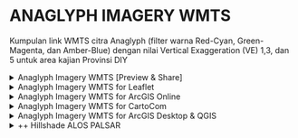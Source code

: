 # ANAGLYPH IMAGERY WMTS
Kumpulan link WMTS citra Anaglyph (filter warna Red-Cyan, Green-Magenta, dan Amber-Blue) dengan nilai Vertical Exaggeration (VE) 1,3, dan 5 untuk area kajian Provinsi DIY

<details>
  <summary>Anaglyph Imagery WMTS [Preview & Share]</summary><p>
  
## LANDSAT8+SRTMv.3
* Red-Cyan
1. VE1 > https://api.mapbox.com/styles/v1/rifkifau/cjdelisps3si22rmuad8lc1zx.html?fresh=true&title=true&access_token=pk.eyJ1Ijoicmlma2lmYXUiLCJhIjoiY2pkY3B4a3poMzYzbjMzcjJremE2bWs1OCJ9.J9sISIYJq9fmTI76aM4gJw#9.4/-7.872884/110.423550/0
1. VE3 > https://api.mapbox.com/styles/v1/rifkifau/cjdelkxj400av2rquff502vit.html?fresh=true&title=true&access_token=pk.eyJ1Ijoicmlma2lmYXUiLCJhIjoiY2pkY3B4a3poMzYzbjMzcjJremE2bWs1OCJ9.J9sISIYJq9fmTI76aM4gJw#9.4/-7.868193/110.477682/0
1. VE5 > https://api.mapbox.com/styles/v1/rifkifau/cjdelndts3hzr2rr2eka5te0f.html?fresh=true&title=true&access_token=pk.eyJ1Ijoicmlma2lmYXUiLCJhIjoiY2pkY3B4a3poMzYzbjMzcjJremE2bWs1OCJ9.J9sISIYJq9fmTI76aM4gJw#9.4/-7.872884/110.423550/0
* Green-Magenta
1. VE1 > https://api.mapbox.com/styles/v1/rifkifau/cjdelvgq80a502rnwew37xo4r.html?fresh=true&title=true&access_token=pk.eyJ1Ijoicmlma2lmYXUiLCJhIjoiY2pkY3B4a3poMzYzbjMzcjJremE2bWs1OCJ9.J9sISIYJq9fmTI76aM4gJw#9.4/-7.872884/110.423550/0
1. VE3 > https://api.mapbox.com/styles/v1/rifkifau/cjdelwy280a8r2smsv5ibdnj6.html?fresh=true&title=true&access_token=pk.eyJ1Ijoicmlma2lmYXUiLCJhIjoiY2pkY3B4a3poMzYzbjMzcjJremE2bWs1OCJ9.J9sISIYJq9fmTI76aM4gJw#9.4/-7.872884/110.423550/0
1. VE5 > https://api.mapbox.com/styles/v1/rifkifau/cjdelyajd0a8e2rpk2agrfdsj.html?fresh=true&title=true&access_token=pk.eyJ1Ijoicmlma2lmYXUiLCJhIjoiY2pkY3B4a3poMzYzbjMzcjJremE2bWs1OCJ9.J9sISIYJq9fmTI76aM4gJw#9.4/-7.872884/110.423550/0
* Amber-Blue
1. VE1 > https://api.mapbox.com/styles/v1/rifkifau/cjdelpcks0a132sqek8nzekae.html?fresh=true&title=true&access_token=pk.eyJ1Ijoicmlma2lmYXUiLCJhIjoiY2pkY3B4a3poMzYzbjMzcjJremE2bWs1OCJ9.J9sISIYJq9fmTI76aM4gJw#9.4/-7.872884/110.423550/0
1. VE3 > https://api.mapbox.com/styles/v1/rifkifau/cjdelqrlc1xqn2rmuiftr631c.html?fresh=true&title=true&access_token=pk.eyJ1Ijoicmlma2lmYXUiLCJhIjoiY2pkY3B4a3poMzYzbjMzcjJremE2bWs1OCJ9.J9sISIYJq9fmTI76aM4gJw#9.3/-7.898727/110.453669/0
1. VE5 > https://api.mapbox.com/styles/v1/rifkifau/cjdelso2o1xsc2rmuiatecpb7.html?fresh=true&title=true&access_token=pk.eyJ1Ijoicmlma2lmYXUiLCJhIjoiY2pkY3B4a3poMzYzbjMzcjJremE2bWs1OCJ9.J9sISIYJq9fmTI76aM4gJw#9.4/-7.872884/110.423550/0

## ASTER1T+ASTER DSM
* Red-Cyan
1. VE1 > https://api.mapbox.com/styles/v1/rifkifau/cjdem0zy60aa32rnwxi6ogkm2.html?fresh=true&title=true&access_token=pk.eyJ1Ijoicmlma2lmYXUiLCJhIjoiY2pkY3B4a3poMzYzbjMzcjJremE2bWs1OCJ9.J9sISIYJq9fmTI76aM4gJw#9.4/-7.872884/110.423550/0
1. VE3 > https://api.mapbox.com/styles/v1/rifkifau/cjdem2alo05zu2rsfcsz26b85.html?fresh=true&title=true&access_token=pk.eyJ1Ijoicmlma2lmYXUiLCJhIjoiY2pkY3B4a3poMzYzbjMzcjJremE2bWs1OCJ9.J9sISIYJq9fmTI76aM4gJw#9.4/-7.872884/110.423550/0
1. VE5 > https://api.mapbox.com/styles/v1/rifkifau/cjdem38ds060p2rsfyp284mgc.html?fresh=true&title=true&access_token=pk.eyJ1Ijoicmlma2lmYXUiLCJhIjoiY2pkY3B4a3poMzYzbjMzcjJremE2bWs1OCJ9.J9sISIYJq9fmTI76aM4gJw#9.4/-7.872884/110.423550/0
* Green-Magenta
1. VE1 > https://api.mapbox.com/styles/v1/rifkifau/cjdem5isl0ag62sqe4yqdkrij.html?fresh=true&title=true&access_token=pk.eyJ1Ijoicmlma2lmYXUiLCJhIjoiY2pkY3B4a3poMzYzbjMzcjJremE2bWs1OCJ9.J9sISIYJq9fmTI76aM4gJw#9.4/-7.872884/110.423550/0
1. VE3 > https://api.mapbox.com/styles/v1/rifkifau/cjdem6jhy4o3v2rml9tw08hgm.html?fresh=true&title=true&access_token=pk.eyJ1Ijoicmlma2lmYXUiLCJhIjoiY2pkY3B4a3poMzYzbjMzcjJremE2bWs1OCJ9.J9sISIYJq9fmTI76aM4gJw#9.4/-7.872884/110.423550/0
1. VE5 > https://api.mapbox.com/styles/v1/rifkifau/cjdem7jkkcstc2sp5icla6bwy.html?fresh=true&title=true&access_token=pk.eyJ1Ijoicmlma2lmYXUiLCJhIjoiY2pkY3B4a3poMzYzbjMzcjJremE2bWs1OCJ9.J9sISIYJq9fmTI76aM4gJw#9.4/-7.872884/110.423550/0
* Amber-Blue
1. VE1 > https://api.mapbox.com/styles/v1/rifkifau/cjdem8vmu0ai32sobsgxiqunz.html?fresh=true&title=true&access_token=pk.eyJ1Ijoicmlma2lmYXUiLCJhIjoiY2pkY3B4a3poMzYzbjMzcjJremE2bWs1OCJ9.J9sISIYJq9fmTI76aM4gJw#9.4/-7.872884/110.423550/0
1. VE3 > https://api.mapbox.com/styles/v1/rifkifau/cjdem9u1qer3q2smnb160anzw.html?fresh=true&title=true&access_token=pk.eyJ1Ijoicmlma2lmYXUiLCJhIjoiY2pkY3B4a3poMzYzbjMzcjJremE2bWs1OCJ9.J9sISIYJq9fmTI76aM4gJw#9.4/-7.872884/110.423550/0
1. VE5 > https://api.mapbox.com/styles/v1/rifkifau/cjdematv8csu32ro3j0cqr8qn.html?fresh=true&title=true&access_token=pk.eyJ1Ijoicmlma2lmYXUiLCJhIjoiY2pkY3B4a3poMzYzbjMzcjJremE2bWs1OCJ9.J9sISIYJq9fmTI76aM4gJw#9.4/-7.872884/110.423550/0

## SENTINEL2A+ALOS PALSAR
* Red-Cyan
1. ==VE1 > https://api.mapbox.com/styles/v1/rifkifau/cjdemnbniep0e2rpnuehekd91.html?fresh=true&title=true&access_token=pk.eyJ1Ijoicmlma2lmYXUiLCJhIjoiY2pkY3B4a3poMzYzbjMzcjJremE2bWs1OCJ9.J9sISIYJq9fmTI76aM4gJw#9.4/-7.872884/110.423550/0
1. VE3 > https://api.mapbox.com/styles/v1/rifkifau/cjdemp0o0epdp2tokvurwwnhv.html?fresh=true&title=true&access_token=pk.eyJ1Ijoicmlma2lmYXUiLCJhIjoiY2pkY3B4a3poMzYzbjMzcjJremE2bWs1OCJ9.J9sISIYJq9fmTI76aM4gJw#9.4/-7.872884/110.423550/0
1. VE5 > https://api.mapbox.com/styles/v1/rifkifau/cjdemrxbdep0n2smd3isz8pwe.html?fresh=true&title=true&access_token=pk.eyJ1Ijoicmlma2lmYXUiLCJhIjoiY2pkY3B4a3poMzYzbjMzcjJremE2bWs1OCJ9.J9sISIYJq9fmTI76aM4gJw#9.4/-7.872884/110.423550/0
* Green-Magenta
1. VE1 > https://api.mapbox.com/styles/v1/rifkifau/cjdemv7wcepeu2rph2icz7ey7.html?fresh=true&title=true&access_token=pk.eyJ1Ijoicmlma2lmYXUiLCJhIjoiY2pkY3B4a3poMzYzbjMzcjJremE2bWs1OCJ9.J9sISIYJq9fmTI76aM4gJw#9.4/-7.872884/110.423550/0
1. VE3 > https://api.mapbox.com/styles/v1/rifkifau/cjdemwke7ep8m2rpnj7u7xhpo.html?fresh=true&title=true&access_token=pk.eyJ1Ijoicmlma2lmYXUiLCJhIjoiY2pkY3B4a3poMzYzbjMzcjJremE2bWs1OCJ9.J9sISIYJq9fmTI76aM4gJw#9.4/-7.872884/110.423550/0
1. VE5 > https://api.mapbox.com/styles/v1/rifkifau/cjdemxx1fcx2t2spd9gzs00ei.html?fresh=true&title=true&access_token=pk.eyJ1Ijoicmlma2lmYXUiLCJhIjoiY2pkY3B4a3poMzYzbjMzcjJremE2bWs1OCJ9.J9sISIYJq9fmTI76aM4gJw#9.4/-7.872884/110.423550/0
* Amber-Blue
1. VE1 > https://api.mapbox.com/styles/v1/rifkifau/cjdf5k3lx56652rmldibip8p0.html?fresh=true&title=true&access_token=pk.eyJ1Ijoicmlma2lmYXUiLCJhIjoiY2pkY3B4a3poMzYzbjMzcjJremE2bWs1OCJ9.J9sISIYJq9fmTI76aM4gJw#9.4/-7.872884/110.423550/0
1. VE3 > https://api.mapbox.com/styles/v1/rifkifau/cjdf5l0w30sjd2smsafqb1vaf.html?fresh=true&title=true&access_token=pk.eyJ1Ijoicmlma2lmYXUiLCJhIjoiY2pkY3B4a3poMzYzbjMzcjJremE2bWs1OCJ9.J9sISIYJq9fmTI76aM4gJw#9.4/-7.872884/110.423550/0
1. VE5 > https://api.mapbox.com/styles/v1/rifkifau/cjdf5lpfj0mdp2spksbvfcfh8.html?fresh=true&title=true&access_token=pk.eyJ1Ijoicmlma2lmYXUiLCJhIjoiY2pkY3B4a3poMzYzbjMzcjJremE2bWs1OCJ9.J9sISIYJq9fmTI76aM4gJw#9.4/-7.872884/110.423550/0
</p></details>

<details>
  <summary>Anaglyph Imagery WMTS for Leaflet</summary><p>
  
## LANDSAT8+SRTMv.3
* Red-Cyan
1. VE1 
``` 
https://api.mapbox.com/styles/v1/rifkifau/cjdelisps3si22rmuad8lc1zx/tiles/256/{z}/{x}/{y}?access_token=pk.eyJ1Ijoicmlma2lmYXUiLCJhIjoiY2pkY3B4a3poMzYzbjMzcjJremE2bWs1OCJ9.J9sISIYJq9fmTI76aM4gJw
```
1. VE3 
``` 
https://api.mapbox.com/styles/v1/rifkifau/cjdelkxj400av2rquff502vit/tiles/256/{z}/{x}/{y}?access_token=pk.eyJ1Ijoicmlma2lmYXUiLCJhIjoiY2pkY3B4a3poMzYzbjMzcjJremE2bWs1OCJ9.J9sISIYJq9fmTI76aM4gJw
```
1. VE5 
``` 
https://api.mapbox.com/styles/v1/rifkifau/cjdelndts3hzr2rr2eka5te0f/tiles/256/{z}/{x}/{y}?access_token=pk.eyJ1Ijoicmlma2lmYXUiLCJhIjoiY2pkY3B4a3poMzYzbjMzcjJremE2bWs1OCJ9.J9sISIYJq9fmTI76aM4gJw
```
* Green-Magenta
1. VE1 
``` 
https://api.mapbox.com/styles/v1/rifkifau/cjdelvgq80a502rnwew37xo4r/tiles/256/{z}/{x}/{y}?access_token=pk.eyJ1Ijoicmlma2lmYXUiLCJhIjoiY2pkY3B4a3poMzYzbjMzcjJremE2bWs1OCJ9.J9sISIYJq9fmTI76aM4gJw
```
1. VE3 
``` 
https://api.mapbox.com/styles/v1/rifkifau/cjdelwy280a8r2smsv5ibdnj6/tiles/256/{z}/{x}/{y}?access_token=pk.eyJ1Ijoicmlma2lmYXUiLCJhIjoiY2pkY3B4a3poMzYzbjMzcjJremE2bWs1OCJ9.J9sISIYJq9fmTI76aM4gJw
```
1. VE5 
``` 
https://api.mapbox.com/styles/v1/rifkifau/cjdelyajd0a8e2rpk2agrfdsj/tiles/256/{z}/{x}/{y}?access_token=pk.eyJ1Ijoicmlma2lmYXUiLCJhIjoiY2pkY3B4a3poMzYzbjMzcjJremE2bWs1OCJ9.J9sISIYJq9fmTI76aM4gJw
```
* Amber-Blue
1. VE1 
``` 
https://api.mapbox.com/styles/v1/rifkifau/cjdelpcks0a132sqek8nzekae/tiles/256/{z}/{x}/{y}?access_token=pk.eyJ1Ijoicmlma2lmYXUiLCJhIjoiY2pkY3B4a3poMzYzbjMzcjJremE2bWs1OCJ9.J9sISIYJq9fmTI76aM4gJw
```
1. VE3 
``` 
https://api.mapbox.com/styles/v1/rifkifau/cjdelqrlc1xqn2rmuiftr631c/tiles/256/{z}/{x}/{y}?access_token=pk.eyJ1Ijoicmlma2lmYXUiLCJhIjoiY2pkY3B4a3poMzYzbjMzcjJremE2bWs1OCJ9.J9sISIYJq9fmTI76aM4gJw
```
1. VE5 
``` 
https://api.mapbox.com/styles/v1/rifkifau/cjdelso2o1xsc2rmuiatecpb7/tiles/256/{z}/{x}/{y}?access_token=pk.eyJ1Ijoicmlma2lmYXUiLCJhIjoiY2pkY3B4a3poMzYzbjMzcjJremE2bWs1OCJ9.J9sISIYJq9fmTI76aM4gJw
```

## ASTER1T+ASTER DSM
* Red-Cyan
1. VE1 
``` 
https://api.mapbox.com/styles/v1/rifkifau/cjdem0zy60aa32rnwxi6ogkm2/tiles/256/{z}/{x}/{y}?access_token=pk.eyJ1Ijoicmlma2lmYXUiLCJhIjoiY2pkY3B4a3poMzYzbjMzcjJremE2bWs1OCJ9.J9sISIYJq9fmTI76aM4gJw
``` 
1. VE3 
``` 
https://api.mapbox.com/styles/v1/rifkifau/cjdem2alo05zu2rsfcsz26b85/tiles/256/{z}/{x}/{y}?access_token=pk.eyJ1Ijoicmlma2lmYXUiLCJhIjoiY2pkY3B4a3poMzYzbjMzcjJremE2bWs1OCJ9.J9sISIYJq9fmTI76aM4gJw
```
1. VE5 
``` 
https://api.mapbox.com/styles/v1/rifkifau/cjdem38ds060p2rsfyp284mgc/tiles/256/{z}/{x}/{y}?access_token=pk.eyJ1Ijoicmlma2lmYXUiLCJhIjoiY2pkY3B4a3poMzYzbjMzcjJremE2bWs1OCJ9.J9sISIYJq9fmTI76aM4gJw
```
* Green-Magenta
1. VE1 
``` 
https://api.mapbox.com/styles/v1/rifkifau/cjdem5isl0ag62sqe4yqdkrij/tiles/256/{z}/{x}/{y}?access_token=pk.eyJ1Ijoicmlma2lmYXUiLCJhIjoiY2pkY3B4a3poMzYzbjMzcjJremE2bWs1OCJ9.J9sISIYJq9fmTI76aM4gJw
```
1. VE3 
``` 
https://api.mapbox.com/styles/v1/rifkifau/cjdem6jhy4o3v2rml9tw08hgm/tiles/256/{z}/{x}/{y}?access_token=pk.eyJ1Ijoicmlma2lmYXUiLCJhIjoiY2pkY3B4a3poMzYzbjMzcjJremE2bWs1OCJ9.J9sISIYJq9fmTI76aM4gJw
```
1. VE5 
``` 
https://api.mapbox.com/styles/v1/rifkifau/cjdem7jkkcstc2sp5icla6bwy/tiles/256/{z}/{x}/{y}?access_token=pk.eyJ1Ijoicmlma2lmYXUiLCJhIjoiY2pkY3B4a3poMzYzbjMzcjJremE2bWs1OCJ9.J9sISIYJq9fmTI76aM4gJw
```
* Amber-Blue
1. VE1 
``` 
https://api.mapbox.com/styles/v1/rifkifau/cjdem8vmu0ai32sobsgxiqunz/tiles/256/{z}/{x}/{y}?access_token=pk.eyJ1Ijoicmlma2lmYXUiLCJhIjoiY2pkY3B4a3poMzYzbjMzcjJremE2bWs1OCJ9.J9sISIYJq9fmTI76aM4gJw
```
1. VE3 
``` 
https://api.mapbox.com/styles/v1/rifkifau/cjdem9u1qer3q2smnb160anzw/tiles/256/{z}/{x}/{y}?access_token=pk.eyJ1Ijoicmlma2lmYXUiLCJhIjoiY2pkY3B4a3poMzYzbjMzcjJremE2bWs1OCJ9.J9sISIYJq9fmTI76aM4gJw
```
1. VE5 
```  
https://api.mapbox.com/styles/v1/rifkifau/cjdematv8csu32ro3j0cqr8qn/tiles/256/{z}/{x}/{y}?access_token=pk.eyJ1Ijoicmlma2lmYXUiLCJhIjoiY2pkY3B4a3poMzYzbjMzcjJremE2bWs1OCJ9.J9sISIYJq9fmTI76aM4gJw
```

## SENTINEL2A+ALOS PALSAR
* Red-Cyan
1. VE1 
``` 
https://api.mapbox.com/styles/v1/rifkifau/cjdemnbniep0e2rpnuehekd91/tiles/256/{z}/{x}/{y}?access_token=pk.eyJ1Ijoicmlma2lmYXUiLCJhIjoiY2pkY3B4a3poMzYzbjMzcjJremE2bWs1OCJ9.J9sISIYJq9fmTI76aM4gJw
```
1. VE3 
``` 
https://api.mapbox.com/styles/v1/rifkifau/cjdemp0o0epdp2tokvurwwnhv/tiles/256/{z}/{x}/{y}?access_token=pk.eyJ1Ijoicmlma2lmYXUiLCJhIjoiY2pkY3B4a3poMzYzbjMzcjJremE2bWs1OCJ9.J9sISIYJq9fmTI76aM4gJw
```
1. VE5 
``` 
https://api.mapbox.com/styles/v1/rifkifau/cjdemrxbdep0n2smd3isz8pwe/tiles/256/{z}/{x}/{y}?access_token=pk.eyJ1Ijoicmlma2lmYXUiLCJhIjoiY2pkY3B4a3poMzYzbjMzcjJremE2bWs1OCJ9.J9sISIYJq9fmTI76aM4gJw
```
* Green-Magenta
1. VE1 
``` 
https://api.mapbox.com/styles/v1/rifkifau/cjdemv7wcepeu2rph2icz7ey7/tiles/256/{z}/{x}/{y}?access_token=pk.eyJ1Ijoicmlma2lmYXUiLCJhIjoiY2pkY3B4a3poMzYzbjMzcjJremE2bWs1OCJ9.J9sISIYJq9fmTI76aM4gJw
```
1. VE3 
``` 
https://api.mapbox.com/styles/v1/rifkifau/cjdemwke7ep8m2rpnj7u7xhpo/tiles/256/{z}/{x}/{y}?access_token=pk.eyJ1Ijoicmlma2lmYXUiLCJhIjoiY2pkY3B4a3poMzYzbjMzcjJremE2bWs1OCJ9.J9sISIYJq9fmTI76aM4gJw
```
1. VE5 
``` 
https://api.mapbox.com/styles/v1/rifkifau/cjdemxx1fcx2t2spd9gzs00ei/tiles/256/{z}/{x}/{y}?access_token=pk.eyJ1Ijoicmlma2lmYXUiLCJhIjoiY2pkY3B4a3poMzYzbjMzcjJremE2bWs1OCJ9.J9sISIYJq9fmTI76aM4gJw
```
* Amber-Blue
1. VE1 
``` 
https://api.mapbox.com/styles/v1/rifkifau/cjdf5k3lx56652rmldibip8p0/tiles/256/{z}/{x}/{y}?access_token=pk.eyJ1Ijoicmlma2lmYXUiLCJhIjoiY2pkY3B4a3poMzYzbjMzcjJremE2bWs1OCJ9.J9sISIYJq9fmTI76aM4gJw
```
1. VE3 
``` 
https://api.mapbox.com/styles/v1/rifkifau/cjdf5l0w30sjd2smsafqb1vaf/tiles/256/{z}/{x}/{y}?access_token=pk.eyJ1Ijoicmlma2lmYXUiLCJhIjoiY2pkY3B4a3poMzYzbjMzcjJremE2bWs1OCJ9.J9sISIYJq9fmTI76aM4gJw
```
1. VE5 
``` 
https://api.mapbox.com/styles/v1/rifkifau/cjdf5lpfj0mdp2spksbvfcfh8/tiles/256/{z}/{x}/{y}?access_token=pk.eyJ1Ijoicmlma2lmYXUiLCJhIjoiY2pkY3B4a3poMzYzbjMzcjJremE2bWs1OCJ9.J9sISIYJq9fmTI76aM4gJw
```

</p></details>

<details>
  <summary>Anaglyph Imagery WMTS for ArcGIS Online</summary><p>

## How to ADD WMTS Layers to ArcGIS Online
![add wmts layers on arcgis online](https://user-images.githubusercontent.com/24805357/36010172-a2630d6e-0d82-11e8-83a1-0027a011f2ae.gif)

## LANDSAT8 & SRTMv.3
* Red-Cyan
1. VE1 
``` 
https://api.mapbox.com/styles/v1/rifkifau/cjdelisps3si22rmuad8lc1zx/tiles/256/{level}/{col}/{row}@2x?access_token=pk.eyJ1Ijoicmlma2lmYXUiLCJhIjoiY2pkY3B4a3poMzYzbjMzcjJremE2bWs1OCJ9.J9sISIYJq9fmTI76aM4gJw
```
1. VE3 
``` 
https://api.mapbox.com/styles/v1/rifkifau/cjdelkxj400av2rquff502vit/tiles/256/{level}/{col}/{row}@2x?access_token=pk.eyJ1Ijoicmlma2lmYXUiLCJhIjoiY2pkY3B4a3poMzYzbjMzcjJremE2bWs1OCJ9.J9sISIYJq9fmTI76aM4gJw
```
1. VE5 
``` 
https://api.mapbox.com/styles/v1/rifkifau/cjdelndts3hzr2rr2eka5te0f/tiles/256/{level}/{col}/{row}@2x?access_token=pk.eyJ1Ijoicmlma2lmYXUiLCJhIjoiY2pkY3B4a3poMzYzbjMzcjJremE2bWs1OCJ9.J9sISIYJq9fmTI76aM4gJw
```
* Green-Magenta
1. VE1 
``` 
https://api.mapbox.com/styles/v1/rifkifau/cjdelvgq80a502rnwew37xo4r/tiles/256/{level}/{col}/{row}@2x?access_token=pk.eyJ1Ijoicmlma2lmYXUiLCJhIjoiY2pkY3B4a3poMzYzbjMzcjJremE2bWs1OCJ9.J9sISIYJq9fmTI76aM4gJw
```
1. VE3 
``` 
https://api.mapbox.com/styles/v1/rifkifau/cjdelwy280a8r2smsv5ibdnj6/tiles/256/{level}/{col}/{row}@2x?access_token=pk.eyJ1Ijoicmlma2lmYXUiLCJhIjoiY2pkY3B4a3poMzYzbjMzcjJremE2bWs1OCJ9.J9sISIYJq9fmTI76aM4gJw
```
1. VE5 
``` 
https://api.mapbox.com/styles/v1/rifkifau/cjdelyajd0a8e2rpk2agrfdsj/tiles/256/{level}/{col}/{row}@2x?access_token=pk.eyJ1Ijoicmlma2lmYXUiLCJhIjoiY2pkY3B4a3poMzYzbjMzcjJremE2bWs1OCJ9.J9sISIYJq9fmTI76aM4gJw
```
* Amber-Blue
1. VE1 
``` 
https://api.mapbox.com/styles/v1/rifkifau/cjdelpcks0a132sqek8nzekae/tiles/256/{level}/{col}/{row}@2x?access_token=pk.eyJ1Ijoicmlma2lmYXUiLCJhIjoiY2pkY3B4a3poMzYzbjMzcjJremE2bWs1OCJ9.J9sISIYJq9fmTI76aM4gJw
```
1. VE3 
``` 
https://api.mapbox.com/styles/v1/rifkifau/cjdelqrlc1xqn2rmuiftr631c/tiles/256/{level}/{col}/{row}@2x?access_token=pk.eyJ1Ijoicmlma2lmYXUiLCJhIjoiY2pkY3B4a3poMzYzbjMzcjJremE2bWs1OCJ9.J9sISIYJq9fmTI76aM4gJw
```
1. VE5 
``` 
https://api.mapbox.com/styles/v1/rifkifau/cjdelso2o1xsc2rmuiatecpb7/tiles/256/{level}/{col}/{row}@2x?access_token=pk.eyJ1Ijoicmlma2lmYXUiLCJhIjoiY2pkY3B4a3poMzYzbjMzcjJremE2bWs1OCJ9.J9sISIYJq9fmTI76aM4gJw
```

## ASTER1T & ASTER DSM
* Red-Cyan
1. VE1 
``` 
https://api.mapbox.com/styles/v1/rifkifau/cjdem0zy60aa32rnwxi6ogkm2/tiles/256/{level}/{col}/{row}@2x?access_token=pk.eyJ1Ijoicmlma2lmYXUiLCJhIjoiY2pkY3B4a3poMzYzbjMzcjJremE2bWs1OCJ9.J9sISIYJq9fmTI76aM4gJw
```
1. VE3 
```
https://api.mapbox.com/styles/v1/rifkifau/cjdem2alo05zu2rsfcsz26b85/tiles/256/{level}/{col}/{row}@2x?access_token=pk.eyJ1Ijoicmlma2lmYXUiLCJhIjoiY2pkY3B4a3poMzYzbjMzcjJremE2bWs1OCJ9.J9sISIYJq9fmTI76aM4gJw
```
1. VE5 
``` 
https://api.mapbox.com/styles/v1/rifkifau/cjdem38ds060p2rsfyp284mgc/tiles/256/{level}/{col}/{row}@2x?access_token=pk.eyJ1Ijoicmlma2lmYXUiLCJhIjoiY2pkY3B4a3poMzYzbjMzcjJremE2bWs1OCJ9.J9sISIYJq9fmTI76aM4gJw
```
* Green-Magenta
1. VE1 
``` 
https://api.mapbox.com/styles/v1/rifkifau/cjdem5isl0ag62sqe4yqdkrij/tiles/256/{level}/{col}/{row}@2x?access_token=pk.eyJ1Ijoicmlma2lmYXUiLCJhIjoiY2pkY3B4a3poMzYzbjMzcjJremE2bWs1OCJ9.J9sISIYJq9fmTI76aM4gJw
```
1. VE3 
``` 
https://api.mapbox.com/styles/v1/rifkifau/cjdem6jhy4o3v2rml9tw08hgm/tiles/256/{level}/{col}/{row}@2x?access_token=pk.eyJ1Ijoicmlma2lmYXUiLCJhIjoiY2pkY3B4a3poMzYzbjMzcjJremE2bWs1OCJ9.J9sISIYJq9fmTI76aM4gJw
```
1. VE5 
``` 
https://api.mapbox.com/styles/v1/rifkifau/cjdem7jkkcstc2sp5icla6bwy/tiles/256/{level}/{col}/{row}@2x?access_token=pk.eyJ1Ijoicmlma2lmYXUiLCJhIjoiY2pkY3B4a3poMzYzbjMzcjJremE2bWs1OCJ9.J9sISIYJq9fmTI76aM4gJw
```
* Amber-Blue
1. VE1 
``` 
https://api.mapbox.com/styles/v1/rifkifau/cjdem8vmu0ai32sobsgxiqunz/tiles/256/{level}/{col}/{row}@2x?access_token=pk.eyJ1Ijoicmlma2lmYXUiLCJhIjoiY2pkY3B4a3poMzYzbjMzcjJremE2bWs1OCJ9.J9sISIYJq9fmTI76aM4gJw
```
1. VE3 
``` 
https://api.mapbox.com/styles/v1/rifkifau/cjdem9u1qer3q2smnb160anzw/tiles/256/{level}/{col}/{row}@2x?access_token=pk.eyJ1Ijoicmlma2lmYXUiLCJhIjoiY2pkY3B4a3poMzYzbjMzcjJremE2bWs1OCJ9.J9sISIYJq9fmTI76aM4gJw
```
1. VE5 
``` 
https://api.mapbox.com/styles/v1/rifkifau/cjdematv8csu32ro3j0cqr8qn/tiles/256/{level}/{col}/{row}@2x?access_token=pk.eyJ1Ijoicmlma2lmYXUiLCJhIjoiY2pkY3B4a3poMzYzbjMzcjJremE2bWs1OCJ9.J9sISIYJq9fmTI76aM4gJw
```

## SENTINEL2A & ALOS PALSAR
* Red-Cyan
1. VE1 
``` 
https://api.mapbox.com/styles/v1/rifkifau/cjdemnbniep0e2rpnuehekd91/tiles/256/{level}/{col}/{row}@2x?access_token=pk.eyJ1Ijoicmlma2lmYXUiLCJhIjoiY2pkY3B4a3poMzYzbjMzcjJremE2bWs1OCJ9.J9sISIYJq9fmTI76aM4gJw
```
1. VE3 
``` 
https://api.mapbox.com/styles/v1/rifkifau/cjdemp0o0epdp2tokvurwwnhv/tiles/256/{level}/{col}/{row}@2x?access_token=pk.eyJ1Ijoicmlma2lmYXUiLCJhIjoiY2pkY3B4a3poMzYzbjMzcjJremE2bWs1OCJ9.J9sISIYJq9fmTI76aM4gJw
```
1. VE5 
``` 
https://api.mapbox.com/styles/v1/rifkifau/cjdemrxbdep0n2smd3isz8pwe/tiles/256/{level}/{col}/{row}@2x?access_token=pk.eyJ1Ijoicmlma2lmYXUiLCJhIjoiY2pkY3B4a3poMzYzbjMzcjJremE2bWs1OCJ9.J9sISIYJq9fmTI76aM4gJw
```
* Green-Magenta
1. VE1 
``` 
https://api.mapbox.com/styles/v1/rifkifau/cjdemv7wcepeu2rph2icz7ey7/tiles/256/{level}/{col}/{row}@2x?access_token=pk.eyJ1Ijoicmlma2lmYXUiLCJhIjoiY2pkY3B4a3poMzYzbjMzcjJremE2bWs1OCJ9.J9sISIYJq9fmTI76aM4gJw
```
1. VE3 
``` 
https://api.mapbox.com/styles/v1/rifkifau/cjdemwke7ep8m2rpnj7u7xhpo/tiles/256/{level}/{col}/{row}@2x?access_token=pk.eyJ1Ijoicmlma2lmYXUiLCJhIjoiY2pkY3B4a3poMzYzbjMzcjJremE2bWs1OCJ9.J9sISIYJq9fmTI76aM4gJw
```
1. VE5 
``` 
https://api.mapbox.com/styles/v1/rifkifau/cjdemxx1fcx2t2spd9gzs00ei/tiles/256/{level}/{col}/{row}@2x?access_token=pk.eyJ1Ijoicmlma2lmYXUiLCJhIjoiY2pkY3B4a3poMzYzbjMzcjJremE2bWs1OCJ9.J9sISIYJq9fmTI76aM4gJw
```
* Amber-Blue
1. VE1 
``` 
https://api.mapbox.com/styles/v1/rifkifau/cjdf5k3lx56652rmldibip8p0/tiles/256/{level}/{col}/{row}@2x?access_token=pk.eyJ1Ijoicmlma2lmYXUiLCJhIjoiY2pkY3B4a3poMzYzbjMzcjJremE2bWs1OCJ9.J9sISIYJq9fmTI76aM4gJw
```
1. VE3 
``` 
https://api.mapbox.com/styles/v1/rifkifau/cjdf5l0w30sjd2smsafqb1vaf/tiles/256/{level}/{col}/{row}@2x?access_token=pk.eyJ1Ijoicmlma2lmYXUiLCJhIjoiY2pkY3B4a3poMzYzbjMzcjJremE2bWs1OCJ9.J9sISIYJq9fmTI76aM4gJw
```
1. VE5 
``` 
https://api.mapbox.com/styles/v1/rifkifau/cjdf5lpfj0mdp2spksbvfcfh8/tiles/256/{level}/{col}/{row}@2x?access_token=pk.eyJ1Ijoicmlma2lmYXUiLCJhIjoiY2pkY3B4a3poMzYzbjMzcjJremE2bWs1OCJ9.J9sISIYJq9fmTI76aM4gJw
```
</p></details>

<details>
  <summary>Anaglyph Imagery WMTS for CartoCom</summary><p>

## How to ADD WMTS Layers to CartoCom
![add wmts layers on arcgis online](https://user-images.githubusercontent.com/24805357/36010172-a2630d6e-0d82-11e8-83a1-0027a011f2ae.gif)

## LANDSAT8 & SRTMv.3
* Red-Cyan
1. VE1 
``` 
https://api.mapbox.com/styles/v1/rifkifau/cjdelisps3si22rmuad8lc1zx/tiles/256/{z}/{x}/{y}@2x?access_token=pk.eyJ1Ijoicmlma2lmYXUiLCJhIjoiY2pkY3B4a3poMzYzbjMzcjJremE2bWs1OCJ9.J9sISIYJq9fmTI76aM4gJw
```
1. VE3 
``` 
https://api.mapbox.com/styles/v1/rifkifau/cjdelkxj400av2rquff502vit/tiles/256/{z}/{x}/{y}@2x?access_token=pk.eyJ1Ijoicmlma2lmYXUiLCJhIjoiY2pkY3B4a3poMzYzbjMzcjJremE2bWs1OCJ9.J9sISIYJq9fmTI76aM4gJw
```
1. VE5 
``` 
https://api.mapbox.com/styles/v1/rifkifau/cjdelndts3hzr2rr2eka5te0f/tiles/256/{z}/{x}/{y}@2x?access_token=pk.eyJ1Ijoicmlma2lmYXUiLCJhIjoiY2pkY3B4a3poMzYzbjMzcjJremE2bWs1OCJ9.J9sISIYJq9fmTI76aM4gJw
```
* Green-Magenta
1. VE1 
``` 
https://api.mapbox.com/styles/v1/rifkifau/cjdelvgq80a502rnwew37xo4r/tiles/256/{z}/{x}/{y}@2x?access_token=pk.eyJ1Ijoicmlma2lmYXUiLCJhIjoiY2pkY3B4a3poMzYzbjMzcjJremE2bWs1OCJ9.J9sISIYJq9fmTI76aM4gJw
```
1. VE3 
``` 
https://api.mapbox.com/styles/v1/rifkifau/cjdelwy280a8r2smsv5ibdnj6/tiles/256/{z}/{x}/{y}@2x?access_token=pk.eyJ1Ijoicmlma2lmYXUiLCJhIjoiY2pkY3B4a3poMzYzbjMzcjJremE2bWs1OCJ9.J9sISIYJq9fmTI76aM4gJw
```
1. VE5 
``` 
https://api.mapbox.com/styles/v1/rifkifau/cjdelyajd0a8e2rpk2agrfdsj/tiles/256/{z}/{x}/{y}@2x?access_token=pk.eyJ1Ijoicmlma2lmYXUiLCJhIjoiY2pkY3B4a3poMzYzbjMzcjJremE2bWs1OCJ9.J9sISIYJq9fmTI76aM4gJw
```
* Amber-Blue
1. VE1 
``` 
https://api.mapbox.com/styles/v1/rifkifau/cjdelpcks0a132sqek8nzekae/tiles/256/{z}/{x}/{y}@2x?access_token=pk.eyJ1Ijoicmlma2lmYXUiLCJhIjoiY2pkY3B4a3poMzYzbjMzcjJremE2bWs1OCJ9.J9sISIYJq9fmTI76aM4gJw
```
1. VE3 
``` 
https://api.mapbox.com/styles/v1/rifkifau/cjdelqrlc1xqn2rmuiftr631c/tiles/256/{z}/{x}/{y}@2x?access_token=pk.eyJ1Ijoicmlma2lmYXUiLCJhIjoiY2pkY3B4a3poMzYzbjMzcjJremE2bWs1OCJ9.J9sISIYJq9fmTI76aM4gJw
```
1. VE5 
``` 
https://api.mapbox.com/styles/v1/rifkifau/cjdelso2o1xsc2rmuiatecpb7/tiles/256/{z}/{x}/{y}@2x?access_token=pk.eyJ1Ijoicmlma2lmYXUiLCJhIjoiY2pkY3B4a3poMzYzbjMzcjJremE2bWs1OCJ9.J9sISIYJq9fmTI76aM4gJw
```

## ASTER1T & ASTER DSM
* Red-Cyan
1. VE1 
``` 
https://api.mapbox.com/styles/v1/rifkifau/cjdem0zy60aa32rnwxi6ogkm2/tiles/256/{z}/{x}/{y}@2x?access_token=pk.eyJ1Ijoicmlma2lmYXUiLCJhIjoiY2pkY3B4a3poMzYzbjMzcjJremE2bWs1OCJ9.J9sISIYJq9fmTI76aM4gJw
```
1. VE3 
```
https://api.mapbox.com/styles/v1/rifkifau/cjdem2alo05zu2rsfcsz26b85/tiles/256/{z}/{x}/{y}@2x?access_token=pk.eyJ1Ijoicmlma2lmYXUiLCJhIjoiY2pkY3B4a3poMzYzbjMzcjJremE2bWs1OCJ9.J9sISIYJq9fmTI76aM4gJw
```
1. VE5 
``` 
https://api.mapbox.com/styles/v1/rifkifau/cjdem38ds060p2rsfyp284mgc/tiles/256/{z}/{x}/{y}@2x?access_token=pk.eyJ1Ijoicmlma2lmYXUiLCJhIjoiY2pkY3B4a3poMzYzbjMzcjJremE2bWs1OCJ9.J9sISIYJq9fmTI76aM4gJw
```
* Green-Magenta
1. VE1 
``` 
https://api.mapbox.com/styles/v1/rifkifau/cjdem5isl0ag62sqe4yqdkrij/tiles/256/{z}/{x}/{y}@2x?access_token=pk.eyJ1Ijoicmlma2lmYXUiLCJhIjoiY2pkY3B4a3poMzYzbjMzcjJremE2bWs1OCJ9.J9sISIYJq9fmTI76aM4gJw
```
1. VE3 
``` 
https://api.mapbox.com/styles/v1/rifkifau/cjdem6jhy4o3v2rml9tw08hgm/tiles/256/{z}/{x}/{y}@2x?access_token=pk.eyJ1Ijoicmlma2lmYXUiLCJhIjoiY2pkY3B4a3poMzYzbjMzcjJremE2bWs1OCJ9.J9sISIYJq9fmTI76aM4gJw
```
1. VE5 
``` 
https://api.mapbox.com/styles/v1/rifkifau/cjdem7jkkcstc2sp5icla6bwy/tiles/256/{z}/{x}/{y}@2x?access_token=pk.eyJ1Ijoicmlma2lmYXUiLCJhIjoiY2pkY3B4a3poMzYzbjMzcjJremE2bWs1OCJ9.J9sISIYJq9fmTI76aM4gJw
```
* Amber-Blue
1. VE1 
``` 
https://api.mapbox.com/styles/v1/rifkifau/cjdem8vmu0ai32sobsgxiqunz/tiles/256/{z}/{x}/{y}@2x?access_token=pk.eyJ1Ijoicmlma2lmYXUiLCJhIjoiY2pkY3B4a3poMzYzbjMzcjJremE2bWs1OCJ9.J9sISIYJq9fmTI76aM4gJw
```
1. VE3 
``` 
https://api.mapbox.com/styles/v1/rifkifau/cjdem9u1qer3q2smnb160anzw/tiles/256/{z}/{x}/{y}@2x?access_token=pk.eyJ1Ijoicmlma2lmYXUiLCJhIjoiY2pkY3B4a3poMzYzbjMzcjJremE2bWs1OCJ9.J9sISIYJq9fmTI76aM4gJw
```
1. VE5 
``` 
https://api.mapbox.com/styles/v1/rifkifau/cjdematv8csu32ro3j0cqr8qn/tiles/256/{z}/{x}/{y}@2x?access_token=pk.eyJ1Ijoicmlma2lmYXUiLCJhIjoiY2pkY3B4a3poMzYzbjMzcjJremE2bWs1OCJ9.J9sISIYJq9fmTI76aM4gJw
```

## SENTINEL2A & ALOS PALSAR
* Red-Cyan
1. VE1 
``` 
https://api.mapbox.com/styles/v1/rifkifau/cjdemnbniep0e2rpnuehekd91/tiles/256/{z}/{x}/{y}@2x?access_token=pk.eyJ1Ijoicmlma2lmYXUiLCJhIjoiY2pkY3B4a3poMzYzbjMzcjJremE2bWs1OCJ9.J9sISIYJq9fmTI76aM4gJw
```
1. VE3 
``` 
https://api.mapbox.com/styles/v1/rifkifau/cjdemp0o0epdp2tokvurwwnhv/tiles/256/{z}/{x}/{y}@2x?access_token=pk.eyJ1Ijoicmlma2lmYXUiLCJhIjoiY2pkY3B4a3poMzYzbjMzcjJremE2bWs1OCJ9.J9sISIYJq9fmTI76aM4gJw
```
1. VE5 
``` 
https://api.mapbox.com/styles/v1/rifkifau/cjdemrxbdep0n2smd3isz8pwe/tiles/256/{z}/{x}/{y}@2x?access_token=pk.eyJ1Ijoicmlma2lmYXUiLCJhIjoiY2pkY3B4a3poMzYzbjMzcjJremE2bWs1OCJ9.J9sISIYJq9fmTI76aM4gJw
```
* Green-Magenta
1. VE1 
``` 
https://api.mapbox.com/styles/v1/rifkifau/cjdemv7wcepeu2rph2icz7ey7/tiles/256/{z}/{x}/{y}@2x?access_token=pk.eyJ1Ijoicmlma2lmYXUiLCJhIjoiY2pkY3B4a3poMzYzbjMzcjJremE2bWs1OCJ9.J9sISIYJq9fmTI76aM4gJw
```
1. VE3 
``` 
https://api.mapbox.com/styles/v1/rifkifau/cjdemwke7ep8m2rpnj7u7xhpo/tiles/256/{z}/{x}/{y}@2x?access_token=pk.eyJ1Ijoicmlma2lmYXUiLCJhIjoiY2pkY3B4a3poMzYzbjMzcjJremE2bWs1OCJ9.J9sISIYJq9fmTI76aM4gJw
```
1. VE5 
``` 
https://api.mapbox.com/styles/v1/rifkifau/cjdemxx1fcx2t2spd9gzs00ei/tiles/256/{z}/{x}/{y}@2x?access_token=pk.eyJ1Ijoicmlma2lmYXUiLCJhIjoiY2pkY3B4a3poMzYzbjMzcjJremE2bWs1OCJ9.J9sISIYJq9fmTI76aM4gJw
```
* Amber-Blue
1. VE1 
``` 
https://api.mapbox.com/styles/v1/rifkifau/cjdf5k3lx56652rmldibip8p0/tiles/256/{z}/{x}/{y}@2x?access_token=pk.eyJ1Ijoicmlma2lmYXUiLCJhIjoiY2pkY3B4a3poMzYzbjMzcjJremE2bWs1OCJ9.J9sISIYJq9fmTI76aM4gJw
```
1. VE3 
``` 
https://api.mapbox.com/styles/v1/rifkifau/cjdf5l0w30sjd2smsafqb1vaf/tiles/256/{z}/{x}/{y}@2x?access_token=pk.eyJ1Ijoicmlma2lmYXUiLCJhIjoiY2pkY3B4a3poMzYzbjMzcjJremE2bWs1OCJ9.J9sISIYJq9fmTI76aM4gJw
```
1. VE5 
``` 
https://api.mapbox.com/styles/v1/rifkifau/cjdf5lpfj0mdp2spksbvfcfh8/tiles/256/{z}/{x}/{y}@2x?access_token=pk.eyJ1Ijoicmlma2lmYXUiLCJhIjoiY2pkY3B4a3poMzYzbjMzcjJremE2bWs1OCJ9.J9sISIYJq9fmTI76aM4gJw
```
</p></details>

<details>
  <summary>Anaglyph Imagery WMTS for ArcGIS Desktop & QGIS</summary><p>
  
## How to ADD WMTS Layers to QGIS
![add wmts layer on qgis](https://user-images.githubusercontent.com/24805357/36010726-949550e0-0d85-11e8-866d-38428a7fe272.gif)
  
## LANDSAT8 & SRTMv.3
* Red-Cyan
1. VE1 
``` 
https://api.mapbox.com/styles/v1/rifkifau/cjdelisps3si22rmuad8lc1zx/wmts?access_token=pk.eyJ1Ijoicmlma2lmYXUiLCJhIjoiY2pkY3B4a3poMzYzbjMzcjJremE2bWs1OCJ9.J9sISIYJq9fmTI76aM4gJw
```
1. VE3 
``` 
https://api.mapbox.com/styles/v1/rifkifau/cjdelkxj400av2rquff502vit/wmts?access_token=pk.eyJ1Ijoicmlma2lmYXUiLCJhIjoiY2pkY3B4a3poMzYzbjMzcjJremE2bWs1OCJ9.J9sISIYJq9fmTI76aM4gJw
```
1. VE5 
``` 
https://api.mapbox.com/styles/v1/rifkifau/cjdelndts3hzr2rr2eka5te0f/wmts?access_token=pk.eyJ1Ijoicmlma2lmYXUiLCJhIjoiY2pkY3B4a3poMzYzbjMzcjJremE2bWs1OCJ9.J9sISIYJq9fmTI76aM4gJw
```
* Green-Magenta
1. VE1 
```
https://api.mapbox.com/styles/v1/rifkifau/cjdelvgq80a502rnwew37xo4r/wmts?access_token=pk.eyJ1Ijoicmlma2lmYXUiLCJhIjoiY2pkY3B4a3poMzYzbjMzcjJremE2bWs1OCJ9.J9sISIYJq9fmTI76aM4gJw
```
1. VE3 
``` 
https://api.mapbox.com/styles/v1/rifkifau/cjdelwy280a8r2smsv5ibdnj6/wmts?access_token=pk.eyJ1Ijoicmlma2lmYXUiLCJhIjoiY2pkY3B4a3poMzYzbjMzcjJremE2bWs1OCJ9.J9sISIYJq9fmTI76aM4gJw
```
1. VE5 
``` 
https://api.mapbox.com/styles/v1/rifkifau/cjdelyajd0a8e2rpk2agrfdsj/wmts?access_token=pk.eyJ1Ijoicmlma2lmYXUiLCJhIjoiY2pkY3B4a3poMzYzbjMzcjJremE2bWs1OCJ9.J9sISIYJq9fmTI76aM4gJw
```
* Amber-Blue
1. VE1 
``` 
https://api.mapbox.com/styles/v1/rifkifau/cjdelpcks0a132sqek8nzekae/wmts?access_token=pk.eyJ1Ijoicmlma2lmYXUiLCJhIjoiY2pkY3B4a3poMzYzbjMzcjJremE2bWs1OCJ9.J9sISIYJq9fmTI76aM4gJw
```
1. VE3 
``` 
https://api.mapbox.com/styles/v1/rifkifau/cjdelqrlc1xqn2rmuiftr631c/wmts?access_token=pk.eyJ1Ijoicmlma2lmYXUiLCJhIjoiY2pkY3B4a3poMzYzbjMzcjJremE2bWs1OCJ9.J9sISIYJq9fmTI76aM4gJw
```
1. VE5 
``` 
https://api.mapbox.com/styles/v1/rifkifau/cjdelso2o1xsc2rmuiatecpb7/wmts?access_token=pk.eyJ1Ijoicmlma2lmYXUiLCJhIjoiY2pkY3B4a3poMzYzbjMzcjJremE2bWs1OCJ9.J9sISIYJq9fmTI76aM4gJw
```

## ASTER1T & ASTER DSM
* Red-Cyan
1. VE1 
``` 
https://api.mapbox.com/styles/v1/rifkifau/cjdem0zy60aa32rnwxi6ogkm2/wmts?access_token=pk.eyJ1Ijoicmlma2lmYXUiLCJhIjoiY2pkY3B4a3poMzYzbjMzcjJremE2bWs1OCJ9.J9sISIYJq9fmTI76aM4gJw
```
1. VE3 
``` 
https://api.mapbox.com/styles/v1/rifkifau/cjdem2alo05zu2rsfcsz26b85/wmts?access_token=pk.eyJ1Ijoicmlma2lmYXUiLCJhIjoiY2pkY3B4a3poMzYzbjMzcjJremE2bWs1OCJ9.J9sISIYJq9fmTI76aM4gJw
```
1. VE5 
``` 
https://api.mapbox.com/styles/v1/rifkifau/cjdem38ds060p2rsfyp284mgc/wmts?access_token=pk.eyJ1Ijoicmlma2lmYXUiLCJhIjoiY2pkY3B4a3poMzYzbjMzcjJremE2bWs1OCJ9.J9sISIYJq9fmTI76aM4gJw
```
* Green-Magenta
1. VE1 
``` 
https://api.mapbox.com/styles/v1/rifkifau/cjdem5isl0ag62sqe4yqdkrij/wmts?access_token=pk.eyJ1Ijoicmlma2lmYXUiLCJhIjoiY2pkY3B4a3poMzYzbjMzcjJremE2bWs1OCJ9.J9sISIYJq9fmTI76aM4gJw
```
1. VE3 
``` 
https://api.mapbox.com/styles/v1/rifkifau/cjdem6jhy4o3v2rml9tw08hgm/wmts?access_token=pk.eyJ1Ijoicmlma2lmYXUiLCJhIjoiY2pkY3B4a3poMzYzbjMzcjJremE2bWs1OCJ9.J9sISIYJq9fmTI76aM4gJw
```
1. VE5 
``` 
https://api.mapbox.com/styles/v1/rifkifau/cjdem7jkkcstc2sp5icla6bwy/wmts?access_token=pk.eyJ1Ijoicmlma2lmYXUiLCJhIjoiY2pkY3B4a3poMzYzbjMzcjJremE2bWs1OCJ9.J9sISIYJq9fmTI76aM4gJw
```
* Amber-Blue
1. VE1 
``` 
https://api.mapbox.com/styles/v1/rifkifau/cjdem8vmu0ai32sobsgxiqunz/wmts?access_token=pk.eyJ1Ijoicmlma2lmYXUiLCJhIjoiY2pkY3B4a3poMzYzbjMzcjJremE2bWs1OCJ9.J9sISIYJq9fmTI76aM4gJw
```
1. VE3 
``` 
https://api.mapbox.com/styles/v1/rifkifau/cjdem9u1qer3q2smnb160anzw/wmts?access_token=pk.eyJ1Ijoicmlma2lmYXUiLCJhIjoiY2pkY3B4a3poMzYzbjMzcjJremE2bWs1OCJ9.J9sISIYJq9fmTI76aM4gJw
```
1. VE5 
``` 
https://api.mapbox.com/styles/v1/rifkifau/cjdematv8csu32ro3j0cqr8qn/wmts?access_token=pk.eyJ1Ijoicmlma2lmYXUiLCJhIjoiY2pkY3B4a3poMzYzbjMzcjJremE2bWs1OCJ9.J9sISIYJq9fmTI76aM4gJw
```

## SENTINEL2A & ALOS PALSAR
* Red-Cyan
1. VE1 
``` 
https://api.mapbox.com/styles/v1/rifkifau/cjdemnbniep0e2rpnuehekd91/wmts?access_token=pk.eyJ1Ijoicmlma2lmYXUiLCJhIjoiY2pkY3B4a3poMzYzbjMzcjJremE2bWs1OCJ9.J9sISIYJq9fmTI76aM4gJw
```
1. VE3 
``` 
https://api.mapbox.com/styles/v1/rifkifau/cjdemp0o0epdp2tokvurwwnhv/wmts?access_token=pk.eyJ1Ijoicmlma2lmYXUiLCJhIjoiY2pkY3B4a3poMzYzbjMzcjJremE2bWs1OCJ9.J9sISIYJq9fmTI76aM4gJw
```
1. VE5 
``` 
https://api.mapbox.com/styles/v1/rifkifau/cjdemrxbdep0n2smd3isz8pwe/wmts?access_token=pk.eyJ1Ijoicmlma2lmYXUiLCJhIjoiY2pkY3B4a3poMzYzbjMzcjJremE2bWs1OCJ9.J9sISIYJq9fmTI76aM4gJw
```
* Green-Magenta
1. VE1 
``` 
https://api.mapbox.com/styles/v1/rifkifau/cjdemv7wcepeu2rph2icz7ey7/wmts?access_token=pk.eyJ1Ijoicmlma2lmYXUiLCJhIjoiY2pkY3B4a3poMzYzbjMzcjJremE2bWs1OCJ9.J9sISIYJq9fmTI76aM4gJw
```
1. VE3 
``` 
https://api.mapbox.com/styles/v1/rifkifau/cjdemwke7ep8m2rpnj7u7xhpo/wmts?access_token=pk.eyJ1Ijoicmlma2lmYXUiLCJhIjoiY2pkY3B4a3poMzYzbjMzcjJremE2bWs1OCJ9.J9sISIYJq9fmTI76aM4gJw
```
1. VE5 
``` 
https://api.mapbox.com/styles/v1/rifkifau/cjdemxx1fcx2t2spd9gzs00ei/wmts?access_token=pk.eyJ1Ijoicmlma2lmYXUiLCJhIjoiY2pkY3B4a3poMzYzbjMzcjJremE2bWs1OCJ9.J9sISIYJq9fmTI76aM4gJw
```
* Amber-Blue
1. VE1 
``` 
https://api.mapbox.com/styles/v1/rifkifau/cjdf5k3lx56652rmldibip8p0/wmts?access_token=pk.eyJ1Ijoicmlma2lmYXUiLCJhIjoiY2pkY3B4a3poMzYzbjMzcjJremE2bWs1OCJ9.J9sISIYJq9fmTI76aM4gJw
```
1. VE3 
``` 
https://api.mapbox.com/styles/v1/rifkifau/cjdf5l0w30sjd2smsafqb1vaf/wmts?access_token=pk.eyJ1Ijoicmlma2lmYXUiLCJhIjoiY2pkY3B4a3poMzYzbjMzcjJremE2bWs1OCJ9.J9sISIYJq9fmTI76aM4gJw
```
1. VE5 
``` 
https://api.mapbox.com/styles/v1/rifkifau/cjdf5lpfj0mdp2spksbvfcfh8/wmts?access_token=pk.eyJ1Ijoicmlma2lmYXUiLCJhIjoiY2pkY3B4a3poMzYzbjMzcjJremE2bWs1OCJ9.J9sISIYJq9fmTI76aM4gJw
```
</p></details>

<details>
<summary>++ Hillshade ALOS PALSAR</summary><p>
 
## Preview & Share
* VE1 > https://api.mapbox.com/styles/v1/rifkifau/cjdemcllv2oct2rs3a3zo0fw1.html?fresh=true&title=true&access_token=pk.eyJ1Ijoicmlma2lmYXUiLCJhIjoiY2pkY3B4a3poMzYzbjMzcjJremE2bWs1OCJ9.J9sISIYJq9fmTI76aM4gJw#9.4/-7.872884/110.423550/0
* VE3 > https://api.mapbox.com/styles/v1/rifkifau/cjdemdss63taa2rmuidbuktk5.html?fresh=true&title=true&access_token=pk.eyJ1Ijoicmlma2lmYXUiLCJhIjoiY2pkY3B4a3poMzYzbjMzcjJremE2bWs1OCJ9.J9sISIYJq9fmTI76aM4gJw#9.4/-7.872884/110.423550/0
* VE5 > https://api.mapbox.com/styles/v1/rifkifau/cjdemeusz1yd32rmu7dok537d.html?fresh=true&title=true&access_token=pk.eyJ1Ijoicmlma2lmYXUiLCJhIjoiY2pkY3B4a3poMzYzbjMzcjJremE2bWs1OCJ9.J9sISIYJq9fmTI76aM4gJw#9.4/-7.872884/110.423550/0

## For Leaflet
* VE1 
``` 
https://api.mapbox.com/styles/v1/rifkifau/cjdemcllv2oct2rs3a3zo0fw1/tiles/256/{z}/{x}/{y}?access_token=pk.eyJ1Ijoicmlma2lmYXUiLCJhIjoiY2pkY3B4a3poMzYzbjMzcjJremE2bWs1OCJ9.J9sISIYJq9fmTI76aM4gJw
```
* VE3 
``` 
https://api.mapbox.com/styles/v1/rifkifau/cjdemdss63taa2rmuidbuktk5/tiles/256/{z}/{x}/{y}?access_token=pk.eyJ1Ijoicmlma2lmYXUiLCJhIjoiY2pkY3B4a3poMzYzbjMzcjJremE2bWs1OCJ9.J9sISIYJq9fmTI76aM4gJw
```
* VE5 
``` 
https://api.mapbox.com/styles/v1/rifkifau/cjdemeusz1yd32rmu7dok537d/tiles/256/{z}/{x}/{y}?access_token=pk.eyJ1Ijoicmlma2lmYXUiLCJhIjoiY2pkY3B4a3poMzYzbjMzcjJremE2bWs1OCJ9.J9sISIYJq9fmTI76aM4gJw
```
## For ArcGIS Online, Carto, Tableau, and Fulcrum
* VE1 
``` 
https://api.mapbox.com/styles/v1/rifkifau/cjdemcllv2oct2rs3a3zo0fw1/tiles/256/{level}/{col}/{row}@2x?access_token=pk.eyJ1Ijoicmlma2lmYXUiLCJhIjoiY2pkY3B4a3poMzYzbjMzcjJremE2bWs1OCJ9.J9sISIYJq9fmTI76aM4gJw
```
* VE3 
``` 
https://api.mapbox.com/styles/v1/rifkifau/cjdemdss63taa2rmuidbuktk5/tiles/256/{level}/{col}/{row}@2x?access_token=pk.eyJ1Ijoicmlma2lmYXUiLCJhIjoiY2pkY3B4a3poMzYzbjMzcjJremE2bWs1OCJ9.J9sISIYJq9fmTI76aM4gJw
```
* VE5 
``` 
https://api.mapbox.com/styles/v1/rifkifau/cjdemeusz1yd32rmu7dok537d/tiles/256/{level}/{col}/{row}@2x?access_token=pk.eyJ1Ijoicmlma2lmYXUiLCJhIjoiY2pkY3B4a3poMzYzbjMzcjJremE2bWs1OCJ9.J9sISIYJq9fmTI76aM4gJw
```

## ForArcGIS Desktop & QGIS
* VE1 
``` 
https://api.mapbox.com/styles/v1/rifkifau/cjdemcllv2oct2rs3a3zo0fw1/wmts?access_token=pk.eyJ1Ijoicmlma2lmYXUiLCJhIjoiY2pkY3B4a3poMzYzbjMzcjJremE2bWs1OCJ9.J9sISIYJq9fmTI76aM4gJw
```
* VE3 
``` 
https://api.mapbox.com/styles/v1/rifkifau/cjdemdss63taa2rmuidbuktk5/wmts?access_token=pk.eyJ1Ijoicmlma2lmYXUiLCJhIjoiY2pkY3B4a3poMzYzbjMzcjJremE2bWs1OCJ9.J9sISIYJq9fmTI76aM4gJw
```
* VE5 
``` 
https://api.mapbox.com/styles/v1/rifkifau/cjdemeusz1yd32rmu7dok537d/wmts?access_token=pk.eyJ1Ijoicmlma2lmYXUiLCJhIjoiY2pkY3B4a3poMzYzbjMzcjJremE2bWs1OCJ9.J9sISIYJq9fmTI76aM4gJw
```
</p></details>

